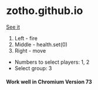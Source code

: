 # zotho.github.io

[See it](https://zotho.github.io/)

1. Left - fire
2. Middle - health.set(0)
3. Right - move

* Numbers to select players: 1, 2
* Select group: 3

#### Work well in Chromium Version 73
